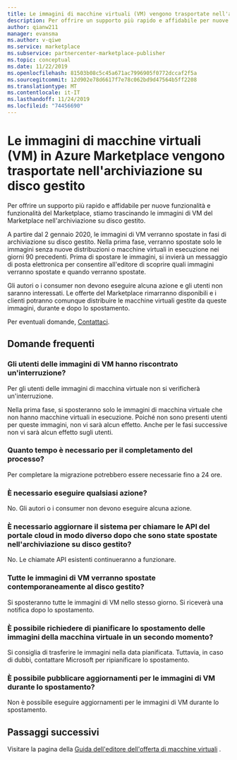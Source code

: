 ```yaml
---
title: Le immagini di macchine virtuali (VM) vengono trasportate nell'archiviazione su disco gestito in Azure Marketplace
description: Per offrire un supporto più rapido e affidabile per nuove funzionalità e funzionalità del Marketplace, stiamo trascinando le immagini di VM del Marketplace nell'archiviazione su disco gestito.
author: qianw211
manager: evansma
ms.author: v-qiwe
ms.service: marketplace
ms.subservice: partnercenter-marketplace-publisher
ms.topic: conceptual
ms.date: 11/22/2019
ms.openlocfilehash: 81503b08c5c45a671ac7996905f0772dccaf2f5a
ms.sourcegitcommit: 12d902e78d6617f7e78c062bd9d47564b5ff2208
ms.translationtype: MT
ms.contentlocale: it-IT
ms.lasthandoff: 11/24/2019
ms.locfileid: "74456690"
---
```

# <a name="were-moving-virtual-machine-vm-images-on-azure-marketplace-to-managed-disk-storage"></a>Le immagini di macchine virtuali (VM) in Azure Marketplace vengono trasportate nell'archiviazione su disco gestito

Per offrire un supporto più rapido e affidabile per nuove funzionalità e funzionalità del Marketplace, stiamo trascinando le immagini di VM del Marketplace nell'archiviazione su disco gestito.

A partire dal 2 gennaio 2020, le immagini di VM verranno spostate in fasi di archiviazione su disco gestito. Nella prima fase, verranno spostate solo le immagini senza nuove distribuzioni o macchine virtuali in esecuzione nei giorni 90 precedenti. Prima di spostare le immagini, si invierà un messaggio di posta elettronica per consentire all'editore di scoprire quali immagini verranno spostate e quando verranno spostate.

Gli autori o i consumer non devono eseguire alcuna azione e gli utenti non saranno interessati. Le offerte del Marketplace rimarranno disponibili e i clienti potranno comunque distribuire le macchine virtuali gestite da queste immagini, durante e dopo lo spostamento.

Per eventuali domande, [Contattaci](https://support.microsoft.com/supportforbusiness/productselection?sapId=48734891-ee9a-5d77-bf29-82bf8d8111ff).

## <a name="faqs"></a>Domande frequenti

### <a name="would-the-users-of-my-vm-images-experience-an-outage"></a>Gli utenti delle immagini di VM hanno riscontrato un'interruzione?

Per gli utenti delle immagini di macchina virtuale non si verificherà un'interruzione. 

Nella prima fase, si sposteranno solo le immagini di macchina virtuale che non hanno macchine virtuali in esecuzione. Poiché non sono presenti utenti per queste immagini, non vi sarà alcun effetto. Anche per le fasi successive non vi sarà alcun effetto sugli utenti.

### <a name="how-long-does-it-take-for-the-process-to-complete"></a>Quanto tempo è necessario per il completamento del processo?

Per completare la migrazione potrebbero essere necessarie fino a 24 ore.

### <a name="do-i-need-to-take-any-action"></a>È necessario eseguire qualsiasi azione?

No. Gli autori o i consumer non devono eseguire alcuna azione.

### <a name="do-i-have-to-update-my-system-to-call-the-cloud-portal-apis-in-a-different-way-after-they-are-moved-to-managed-disk-storage"></a>È necessario aggiornare il sistema per chiamare le API del portale cloud in modo diverso dopo che sono state spostate nell'archiviazione su disco gestito?

No. Le chiamate API esistenti continueranno a funzionare.

### <a name="would-all-my-vm-images-be-moved-to-managed-disk-at-the-same-time"></a>Tutte le immagini di VM verranno spostate contemporaneamente al disco gestito?

Si sposteranno tutte le immagini di VM nello stesso giorno. Si riceverà una notifica dopo lo spostamento.

### <a name="can-i-request-to-schedule-the-move-of-my-vm-images-to-a-later-time"></a>È possibile richiedere di pianificare lo spostamento delle immagini della macchina virtuale in un secondo momento?

Si consiglia di trasferire le immagini nella data pianificata. Tuttavia, in caso di dubbi, contattare Microsoft per ripianificare lo spostamento.

### <a name="can-i-publish-updates-to-my-vm-images-during-the-move"></a>È possibile pubblicare aggiornamenti per le immagini di VM durante lo spostamento?

Non è possibile eseguire aggiornamenti per le immagini di VM durante lo spostamento.

## <a name="next-steps"></a>Passaggi successivi

Visitare la pagina della [Guida dell'editore dell'offerta di macchine virtuali](https://docs.microsoft.com/azure/marketplace/marketplace-virtual-machines) .
